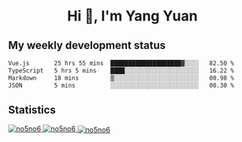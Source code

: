 <h1 align="center">Hi 👋, I'm Yang Yuan</h1>


## My weekly development status
<!--START_SECTION:waka-->

```txt
Vue.js       25 hrs 55 mins  ████████████████████▓░░░░   82.50 %
TypeScript   5 hrs 5 mins    ████░░░░░░░░░░░░░░░░░░░░░   16.22 %
Markdown     18 mins         ▒░░░░░░░░░░░░░░░░░░░░░░░░   00.98 %
JSON         5 mins          ░░░░░░░░░░░░░░░░░░░░░░░░░   00.30 %
```

<!--END_SECTION:waka-->

## Statistics
<a href="https://github.com/anuraghazra/github-readme-stats">
  <img src="https://github-readme-stats.vercel.app/api/top-langs/?username=no5no6&theme=dracula" alt="no5no6">
</a>
<a href="https://github.com/anuraghazra/github-readme-stats">
  <img src="https://github-readme-stats.vercel.app/api?username=no5no6&show_icons=true&theme=dracula&line_height=40" alt="no5no6">
</a>
<a href="https://github.com/anuraghazra/github-readme-stats">
  <img align="center" src="https://github-readme-streak-stats.herokuapp.com/?user=no5no6&theme=dracula" alt="no5no6" />
</a>